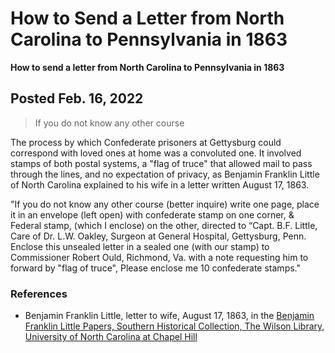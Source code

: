 # How to Send a Letter from North Carolina to Pennsylvania in 1863

**How to send a letter from North Carolina to Pennsylvania in 1863**

## Posted Feb. 16, 2022

> If you do not know any other course

The process by which Confederate prisoners at Gettysburg could correspond with loved ones at home was a convoluted one. It involved stamps of both postal systems, a "flag of truce" that allowed mail to pass through the lines, and no expectation of privacy, as Benjamin Franklin Little of North Carolina explained to his wife in a letter written August 17, 1863.

"If you do not know any other course (better inquire) write one page, place it in an envelope (left open) with confederate stamp on one corner, & Federal stamp, (which I enclose) on the other, directed to “Capt. B.F. Little, Care of Dr. L.W. Oakley, Surgeon at General Hospital, Gettysburg, Penn. Enclose this unsealed letter in a sealed one (with our stamp) to Commissioner Robert Ould, Richmond, Va. with a note requesting him to forward by "flag of truce", Please enclose me 10 confederate stamps."

### References
- Benjamin Franklin Little, letter to wife, August 17, 1863, in the <a href="https://finding-aids.lib.unc.edu/03954/">Benjamin Franklin Little Papers, Southern Historical Collection, The Wilson Library, University of North Carolina at Chapel Hill</a>
